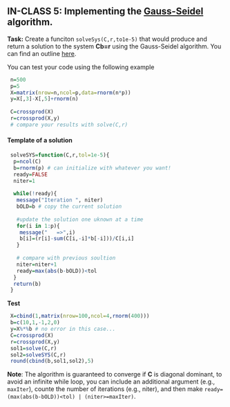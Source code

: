 ## IN-CLASS 5: Implementing the [Gauss-Seidel](https://github.com/gdlc/STAT_COMP/blob/master/LinearAlgebra.md#gauss-seidel) algorithm.

**Task:** Create a funciton `solveSys(C,r,to1e-5)` that would produce and return a solution to the system **Cb=r** using the Gauss-Seidel algorithm. You can find an outline [here](https://github.com/gdlc/STAT_COMP/blob/master/LinearAlgebra.md#gauss-seidel).

You can test your code using the following example

```r
 n=500
 p=5
 X=matrix(nrow=n,ncol=p,data=rnorm(n*p))
 y=X[,3]-X[,5]+rnorm(n)
 
 C=crossprod(X)
 r=crossprod(X,y)
 # compare your results with solve(C,r)
```


#### Template of a solution
```r
 solveSYS=function(C,r,tol=1e-5){
  p=ncol(C)
  b=rnorm(p) # can initialize with whatever you want!
  ready=FALSE
  niter=1
  
  while(!ready){
   message("Iteration ", niter)
   bOLD=b # copy the current solution
   
   #update the solution one uknown at a time
   for(i in 1:p){ 
    message("   =>",i)
    b[i]=(r[i]-sum(C[i,-i]*b[-i]))/C[i,i]
   }
   
   # compare with previous soultion
   niter=niter+1
   ready=max(abs(b-bOLD))<tol
  }
  return(b)
 }
```

**Test**

```r
 X=cbind(1,matrix(nrow=100,ncol=4,rnorm(400)))
 b=c(10,1,-1,2,0)
 y=X%*%b # no error in this case...
 C=crossprod(X)
 r=crossprod(X,y)
 sol1=solve(C,r)
 sol2=solveSYS(C,r)
 round(cbind(b,sol1,sol2),5)

```

**Note**: The algorithm is guaranteed to converge if **C** is diagonal dominant, to avoid an infinite while loop, you can include an additional argument (e.g., `maxIter`), counte the number of iterations (e.g., niter),  and then make `ready=(max(abs(b-bOLD))<tol) | (niter>=maxIter)`. 
